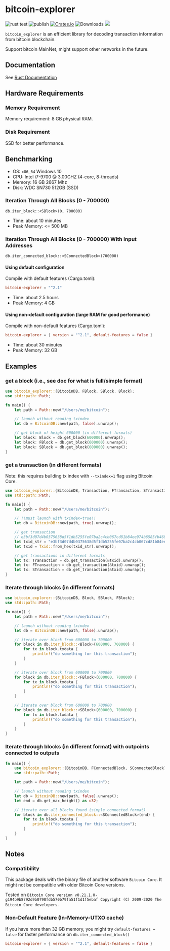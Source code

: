 # bitcoin-explorer

![rust test](https://github.com/Congyuwang/Rusty-Bitcoin-Explorer/actions/workflows/rust.yml/badge.svg)
![publish](https://github.com/Congyuwang/Rusty-Bitcoin-Explorer/actions/workflows/publish.yml/badge.svg)
[![Crates.io](https://img.shields.io/crates/v/bitcoin-explorer.svg)](https://crates.io/crates/bitcoin-explorer/)
![Downloads](https://img.shields.io/crates/d/bitcoin-explorer)
[![](https://tokei.rs/b1/github/Congyuwang/Rusty-Bitcoin-Explorer)](https://github.com/Congyuwang/Rusty-Bitcoin-Explorer)

`bitcoin_explorer` is an efficient library for decoding transaction information from
bitcoin blockchain.

Support bitcoin MainNet, might support other networks in the future.

## Documentation

See [Rust Documentation](https://docs.rs/bitcoin-explorer/)

## Hardware Requirements

### Memory Requirement
Memory requirement: 8 GB physical RAM.

### Disk Requirement
SSD for better performance.

## Benchmarking

- OS: `x86_64` Windows 10
- CPU: Intel i7-9700 @ 3.00GHZ (4-core, 8-threads)
- Memory: 16 GB 2667 Mhz
- Disk: WDC SN730 512GB (SSD)

### Iteration Through All Blocks (0 - 700000)
```
db.iter_block::<SBlock>(0, 700000)
``` 
- Time: about 10 minutes
- Peak Memory: <= 500 MB

### Iteration Through All Blocks (0 - 700000) With Input Addresses 
```
db.iter_connected_block::<SConnectedBlock>(700000)
```
#### Using default configuration

Compile with default features (Cargo.toml):
```toml
bitcoin-explorer = "^2.1"
```

- Time: about 2.5 hours
- Peak Memory: 4 GB

#### Using non-default configuration (large RAM for good performance)

Compile with non-default features (Cargo.toml):
```toml
bitcoin-explorer = { version = "^2.1", default-features = false }
```
- Time: about 30 minutes
- Peak Memory: 32 GB

## Examples

### get a block (i.e., see doc for what is full/simple format)

```rust
use bitcoin_explorer::{BitcoinDB, FBlock, SBlock, Block};
use std::path::Path;

fn main() {
    let path = Path::new("/Users/me/bitcoin");

    // launch without reading txindex
    let db = BitcoinDB::new(path, false).unwrap();

    // get block of height 600000 (in different formats)
    let block: Block = db.get_block(600000).unwrap();
    let block: FBlock = db.get_block(600000).unwrap();
    let block: SBlock = db.get_block(600000).unwrap();
}
```

### get a transaction (in different formats)

Note: this requires building tx index with `--txindex=1` flag using Bitcoin Core.

```rust
use bitcoin_explorer::{BitcoinDB, Transaction, FTransaction, STransaction, Txid, FromHex};
use std::path::Path;

fn main() {
    let path = Path::new("/Users/me/bitcoin");

    // !!must launch with txindex=true!!
    let db = BitcoinDB::new(path, true).unwrap();

    // get transaction
    // e3bf3d07d4b0375638d5f1db5255fe07ba2c4cb067cd81b84ee974b6585fb468
    let txid_str = "e3bf3d07d4b0375638d5f1db5255fe07ba2c4cb067cd81b84ee974b6585fb468";
    let txid = Txid::from_hex(txid_str).unwrap();

    // get transactions in different formats
    let tx: Transaction = db.get_transaction(&txid).unwrap();
    let tx: FTransaction = db.get_transaction(&txid).unwrap();
    let tx: STransaction = db.get_transaction(&txid).unwrap();
}
```

### Iterate through blocks (in different formats)

```rust
use bitcoin_explorer::{BitcoinDB, Block, SBlock, FBlock};
use std::path::Path;

fn main() {
    let path = Path::new("/Users/me/bitcoin");

    // launch without reading txindex
    let db = BitcoinDB::new(path, false).unwrap();

    // iterate over block from 600000 to 700000
    for block in db.iter_block::<Block>(600000, 700000) {
        for tx in block.txdata {
            println!("do something for this transaction");
        }
    }

    // iterate over block from 600000 to 700000
    for block in db.iter_block::<FBlock>(600000, 700000) {
        for tx in block.txdata {
            println!("do something for this transaction");
        }
    }

    // iterate over block from 600000 to 700000
    for block in db.iter_block::<SBlock>(600000, 700000) {
        for tx in block.txdata {
            println!("do something for this transaction");
        }
    }
}
```

### Iterate through blocks (in different format) with outpoints connected to outputs

```rust
fn main() {
    use bitcoin_explorer::{BitcoinDB, FConnectedBlock, SConnectedBlock};
    use std::path::Path;

    let path = Path::new("/Users/me/bitcoin");

    // launch without reading txindex
    let db = BitcoinDB::new(path, false).unwrap();
    let end = db.get_max_height() as u32;

    // iterate over all blocks found (simple connected format)
    for block in db.iter_connected_block::<SConnectedBlock>(end) {
        for tx in block.txdata {
            println!("do something for this transaction");
        }
    }
}
```

## Notes

### Compatibility

This package deals with the binary file of another software `Bitcoin Core`.
It might not be compatible with older Bitcoin Core versions.

Tested on
`Bitcoin Core version v0.21.1.0-g194b9b8792d9b0798fdb570b79fa51f1d1f5ebaf
Copyright (C) 2009-2020 The Bitcoin Core developers`.

### Non-Default Feature (In-Memory-UTXO cache)

If you have more than 32 GB memory, you might try `default-features = false`
for faster performance on `db.iter_connected_block()`
```toml
bitcoin-explorer = { version = "^2.1", default-features = false }
```
